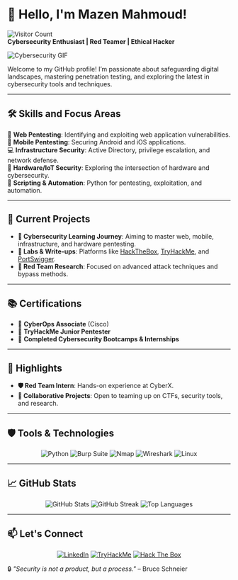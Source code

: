 # 👋 Hello, I'm Mazen Mahmoud!  
![Visitor Count](https://komarev.com/ghpvc/?username=yourusername&color=blue&style=flat-square)  
**Cybersecurity Enthusiast | Red Teamer | Ethical Hacker**  

![Cybersecurity GIF](https://media2.giphy.com/media/v1.Y2lkPTc5MGI3NjExcW0wdXlieWd6MWsxMHh5ZGp3cTh5NG5tcjJ5b2pzYmllc3FybHgxOCZlcD12MV9pbnRlcm5hbF9naWZfYnlfaWQmY3Q9Zw/GuRuLWOGo0CI/giphy.gif)  

Welcome to my GitHub profile! I’m passionate about safeguarding digital landscapes, mastering penetration testing, and exploring the latest in cybersecurity tools and techniques.  

---

## 🛠️ Skills and Focus Areas  
🎯 **Web Pentesting**: Identifying and exploiting web application vulnerabilities.  
📱 **Mobile Pentesting**: Securing Android and iOS applications.  
💻 **Infrastructure Security**: Active Directory, privilege escalation, and network defense.  
🔌 **Hardware/IoT Security**: Exploring the intersection of hardware and cybersecurity.  
🐍 **Scripting & Automation**: Python for pentesting, exploitation, and automation.  

---

## 🚀 Current Projects  
- **🔐 Cybersecurity Learning Journey**: Aiming to master web, mobile, infrastructure, and hardware pentesting.  
- **🧪 Labs & Write-ups**: Platforms like [HackTheBox](https://www.hackthebox.com), [TryHackMe](https://tryhackme.com), and [PortSwigger](https://portswigger.net).  
- **🎯 Red Team Research**: Focused on advanced attack techniques and bypass methods.  

---

## 📚 Certifications  
- 🏅 **CyberOps Associate** (Cisco)  
- 🏅 **TryHackMe Junior Pentester**  
- 🏅 **Completed Cybersecurity Bootcamps & Internships**  

---

## 🌟 Highlights  
- **🛡️ Red Team Intern**: Hands-on experience at CyberX.  
- **🤝 Collaborative Projects**: Open to teaming up on CTFs, security tools, and research.  

---

## 🛡️ Tools & Technologies  
<div align="center">  
  <img src="https://img.shields.io/badge/Python-3776AB?style=for-the-badge&logo=python&logoColor=white" alt="Python" />  
  <img src="https://img.shields.io/badge/Burp_Suite-FF7300?style=for-the-badge&logo=burpsuite&logoColor=white" alt="Burp Suite" />  
  <img src="https://img.shields.io/badge/Nmap-4682B4?style=for-the-badge&logo=nmap&logoColor=white" alt="Nmap" />  
  <img src="https://img.shields.io/badge/Wireshark-1679A7?style=for-the-badge&logo=wireshark&logoColor=white" alt="Wireshark" />  
  <img src="https://img.shields.io/badge/Linux-FCC624?style=for-the-badge&logo=linux&logoColor=black" alt="Linux" />  
</div>  

---

## 📈 GitHub Stats  
<div align="center">  
  <img src="https://github-readme-stats.vercel.app/api?username=yourusername&show_icons=true&theme=radical" alt="GitHub Stats" />  
  <img src="https://github-readme-streak-stats.herokuapp.com/?user=yourusername&theme=radical" alt="GitHub Streak" />  
  <img src="https://github-readme-stats.vercel.app/api/top-langs/?username=yourusername&layout=compact&theme=radical" alt="Top Languages" />  
</div>  

---

## 📫 Let's Connect  
<div align="center">  
  <a href="https://www.linkedin.com/in/mazen-el-ganainy/"><img src="https://img.shields.io/badge/LinkedIn-0077B5?style=for-the-badge&logo=linkedin&logoColor=white" alt="LinkedIn" /></a>  
  <a href="https://tryhackme.com/r/p/maazenmahmoud"><img src="https://img.shields.io/badge/TryHackMe-212C42?style=for-the-badge&logo=tryhackme&logoColor=white" alt="TryHackMe" /></a>  
  <a href="https://app.hackthebox.com/users/1439595"><img src="https://img.shields.io/badge/Hack_The_Box-9FEF00?style=for-the-badge&logo=hackthebox&logoColor=black" alt="Hack The Box" /></a>  
</div>  



🔒 *"Security is not a product, but a process."* – Bruce Schneier  
